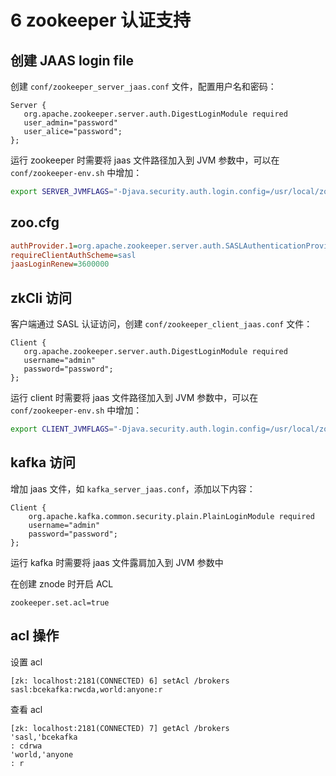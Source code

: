 # 6 zookeeper 认证支持

## 创建 JAAS login file

创建 `conf/zookeeper_server_jaas.conf` 文件，配置用户名和密码：

```
Server {
   org.apache.zookeeper.server.auth.DigestLoginModule required
   user_admin="password"
   user_alice="password";
};
```

运行 zookeeper 时需要将 jaas 文件路径加入到 JVM 参数中，可以在 `conf/zookeeper-env.sh` 中增加：

``` sh
export SERVER_JVMFLAGS="-Djava.security.auth.login.config=/usr/local/zookeeper/conf/zookeeper_server_jaas.conf"
```

## zoo.cfg

``` cfg
authProvider.1=org.apache.zookeeper.server.auth.SASLAuthenticationProvider
requireClientAuthScheme=sasl
jaasLoginRenew=3600000
```

## zkCli 访问

客户端通过 SASL 认证访问，创建 `conf/zookeeper_client_jaas.conf` 文件：

```
Client {
   org.apache.zookeeper.server.auth.DigestLoginModule required
   username="admin"
   password="password";
};
```

运行 client 时需要将 jaas 文件路径加入到 JVM 参数中，可以在 `conf/zookeeper-env.sh` 中增加：

``` sh
export CLIENT_JVMFLAGS="-Djava.security.auth.login.config=/usr/local/zookeeper/conf/zookeeper_client_jaas.conf"
```

## kafka 访问

增加 jaas 文件，如 `kafka_server_jaas.conf`，添加以下内容：

``` jaas
Client {
    org.apache.kafka.common.security.plain.PlainLoginModule required
    username="admin"
    password="password";
};
```

运行 kafka 时需要将 jaas 文件露肩加入到 JVM 参数中

在创建 znode 时开启 ACL

``` jproperties
zookeeper.set.acl=true
```

## acl 操作

设置 acl

    [zk: localhost:2181(CONNECTED) 6] setAcl /brokers sasl:bcekafka:rwcda,world:anyone:r

查看 acl

    [zk: localhost:2181(CONNECTED) 7] getAcl /brokers
    'sasl,'bcekafka
    : cdrwa
    'world,'anyone
    : r

